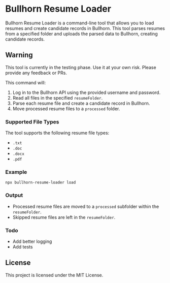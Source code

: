 # Bullhorn Resume Loader

Bullhorn Resume Loader is a command-line tool that allows you to load resumes and create candidate records in Bullhorn. This tool parses resumes from a specified folder and uploads the parsed data to Bullhorn, creating candidate records.

## Warning

This tool is currently in the testing phase. Use it at your own risk.
Please provide any feedback or PRs.

This command will:

1. Log in to the Bullhorn API using the provided username and password.
2. Read all files in the specified `resumeFolder`.
3. Parse each resume file and create a candidate record in Bullhorn.
4. Move processed resume files to a `processed` folder.

### Supported File Types

The tool supports the following resume file types:

- `.txt`
- `.doc`
- `.docx`
- `.pdf`

### Example

`npx bullhorn-resume-loader load`

### Output

- Processed resume files are moved to a `processed` subfolder within the `resumeFolder`.
- Skipped resume files are left in the `resumeFolder`.

### Todo

- Add better logging
- Add tests

## License

This project is licensed under the MIT License.
